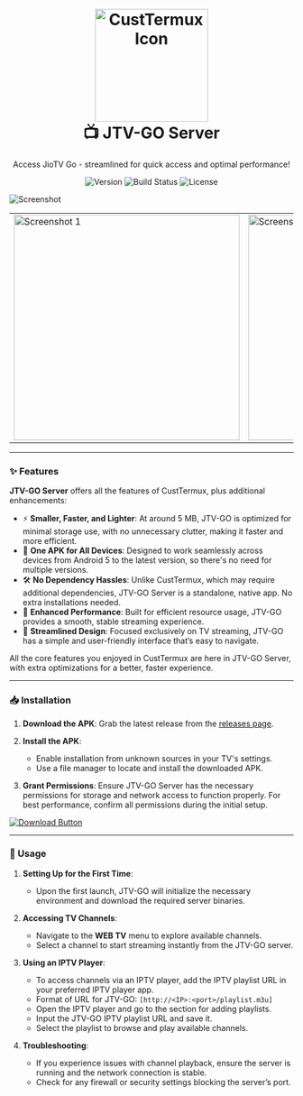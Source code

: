 <h1 align="center">
  <br>
  <a href="#">
    <img src="https://i.imgur.com/Nn0IAkK.png" alt="CustTermux Icon" width="200">
  </a>
  <br>
  📺 JTV-GO Server
  <br>
</h1>

<p align="center">Access JioTV Go - streamlined for quick access and optimal performance! </p>

<p align="center">
  <img src="https://img.shields.io/badge/version-1.1.6-blue" alt="Version">
  <img src="https://img.shields.io/badge/build-beta-FF8135" alt="Build Status">
  <img src="https://img.shields.io/badge/license-MIT-F94877" alt="License">
</p>



![Screenshot](https://i.imgur.com/XU7jY2B.png)


<table>
  <tr>
    <td><img src="https://i.imgur.com/pp2oLIY.png" alt="Screenshot 1" width="400"/></td>
    <td><img src="https://i.imgur.com/AyPtIH4.png" alt="Screenshot 2" width="400"/></td>
    <td><img src="https://i.imgur.com/P2rZdfS.png" alt="Screenshot 3" width="400"/></td>
  </tr>
</table>

---

### ✨ Features
**JTV-GO Server** offers all the features of CustTermux, plus additional enhancements:

- ⚡️ **Smaller, Faster, and Lighter**: At around 5 MB, JTV-GO is optimized for minimal storage use, with no unnecessary clutter, making it faster and more efficient.
- 📱 **One APK for All Devices**: Designed to work seamlessly across devices from Android 5 to the latest version, so there's no need for multiple versions.
- 🛠 **No Dependency Hassles**: Unlike CustTermux, which may require additional dependencies, JTV-GO Server is a standalone, native app. No extra installations needed.
- 🚀 **Enhanced Performance**: Built for efficient resource usage, JTV-GO provides a smooth, stable streaming experience.
- 🔄 **Streamlined Design**: Focused exclusively on TV streaming, JTV-GO has a simple and user-friendly interface that’s easy to navigate.

All the core features you enjoyed in CustTermux are here in JTV-GO Server, with extra optimizations for a better, faster experience.

---

### 📥 Installation

1. **Download the APK**: Grab the latest release from the [releases page](https://github.com/JioTV-Go/jiotv_go_app/releases).

2. **Install the APK**:
   - Enable installation from unknown sources in your TV's settings.
   - Use a file manager to locate and install the downloaded APK.

3. **Grant Permissions**: Ensure JTV-GO Server has the necessary permissions for storage and network access to function properly. For best performance, confirm all permissions during the initial setup.

[<img src="https://i.imgur.com/GTVknqJt.jpg" alt="Download Button">](https://github.com/JioTV-Go/jiotv_go_app/releases)

---

### 🚀 Usage

1. **Setting Up for the First Time**:
   - Upon the first launch, JTV-GO will initialize the necessary environment and download the required server binaries.

2. **Accessing TV Channels**:
   - Navigate to the **WEB TV** menu to explore available channels.
   - Select a channel to start streaming instantly from the JTV-GO server.

3. **Using an IPTV Player**:
   - To access channels via an IPTV player, add the IPTV playlist URL in your preferred IPTV player app.
   - Format of URL for JTV-GO: `[http://<IP>:<port>/playlist.m3u]`
   - Open the IPTV player and go to the section for adding playlists.
   - Input the JTV-GO IPTV playlist URL and save it.
   - Select the playlist to browse and play available channels.

4. **Troubleshooting**:
   - If you experience issues with channel playback, ensure the server is running and the network connection is stable.
   - Check for any firewall or security settings blocking the server’s port.

